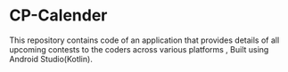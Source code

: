 # CP-Calender
This repository contains code of an application that provides details of all upcoming contests to the coders across various platforms ,
Built using Android Studio(Kotlin).   
